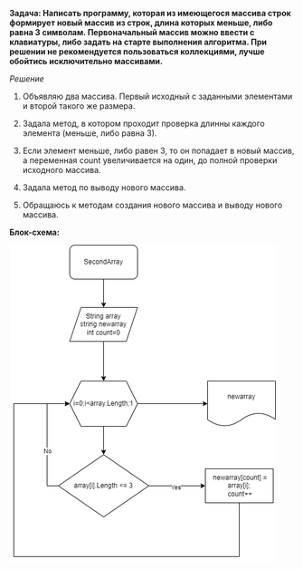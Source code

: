 **Задача: Написать программу, которая из имеющегося массива строк формирует новый массив из строк, длина которых меньше, либо равна 3 символам. Первоначальный массив можно ввести с клавиатуры, либо задать на старте выполнения алгоритма. При решении не рекомендуется пользоваться коллекциями, лучше обойтись исключительно массивами.**

*Решение*

1. Объявляю два массива. Первый исходный с заданными элементами и второй такого же размера.

2. Задала метод, в котором проходит проверка длинны каждого элемента (меньше, либо равна 3).

3. Если элемент меньше, либо равен 3, то он попадает в новый массив, а переменная count увеличивается на один, до полной проверки исходного массива.
4. Задала метод по выводу нового массива.
5. Обращаюсь к методам создания нового массива и выводу нового массива. 

**Блок-схема:**

![Блок-схема](block.drawio.png)

